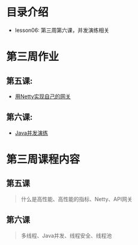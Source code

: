 # 目录介绍
- lesson06: 第三周第六课，并发演练相关

# 第三周作业
## 第五课:
- [用Netty实现自己的网关](https://github.com/WebbDong/my-gateway)
## 第六课:
- [Java并发演练](https://github.com/WebbDong/JAVA-01/tree/main/Week_03/src/main/java/lesson06)

# 第三周课程内容
## 第五课
> 什么是高性能、高性能的指标、Netty、API网关
## 第六课
> 多线程、Java并发、线程安全、线程池